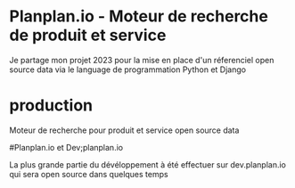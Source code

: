 <h1>Planplan.io - Moteur de recherche de produit et service</h1>

Je partage mon projet 2023 pour la mise en place d'un réferenciel open source data via le language de programmation Python et Django

# production
Moteur de recherche pour produit et service open source data

#Planplan.io et Dev;planplan.io

La plus grande partie du dévéloppement à été effectuer sur dev.planplan.io qui sera open source dans quelques temps
 

